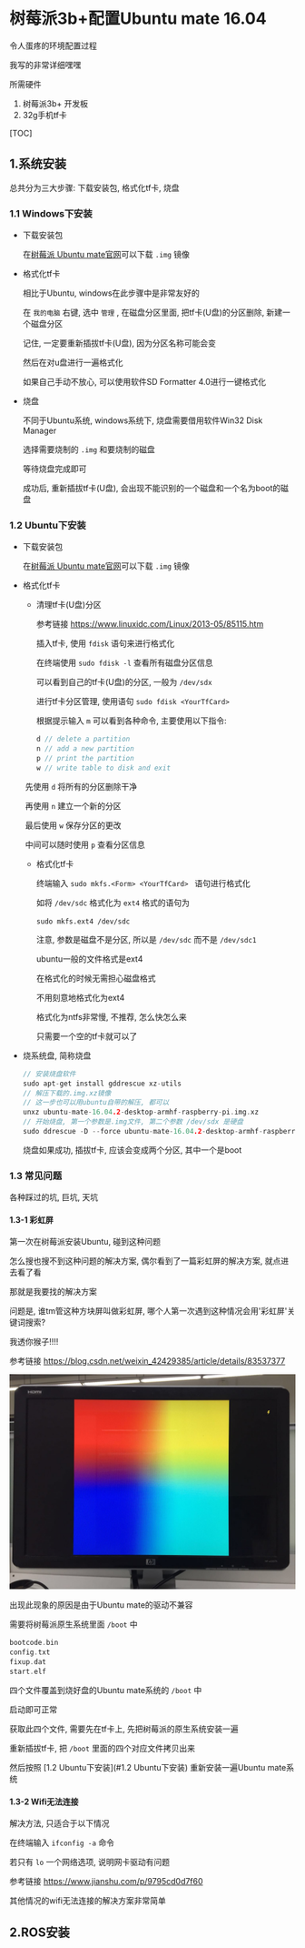 # 树莓派3b+配置Ubuntu mate 16.04

令人蛋疼的环境配置过程

我写的非常详细嘿嘿

所需硬件

1. 树莓派3b+ 开发板
2. 32g手机tf卡



[TOC]

## 1.系统安装

总共分为三大步骤: 下载安装包, 格式化tf卡, 烧盘

### 1.1 Windows下安装

- 下载安装包

  在[树莓派 Ubuntu mate官网](https://ubuntu-mate.org/raspberry-pi/)可以下载 `.img` 镜像

- 格式化tf卡

  相比于Ubuntu, windows在此步骤中是非常友好的

  在 `我的电脑` 右键, 选中 `管理` , 在磁盘分区里面, 把tf卡(U盘)的分区删除, 新建一个磁盘分区

  记住, 一定要重新插拔tf卡(U盘), 因为分区名称可能会变

  然后在对u盘进行一遍格式化

  如果自己手动不放心, 可以使用软件SD Formatter 4.0进行一键格式化

- 烧盘

  不同于Ubuntu系统, windows系统下, 烧盘需要借用软件Win32 Disk Manager

  选择需要烧制的 `.img` 和要烧制的磁盘

  等待烧盘完成即可

  成功后, 重新插拔tf卡(U盘), 会出现不能识别的一个磁盘和一个名为boot的磁盘

### 1.2 Ubuntu下安装

- 下载安装包

  在[树莓派 Ubuntu mate官网](https://ubuntu-mate.org/raspberry-pi/)可以下载 `.img` 镜像

- 格式化tf卡

  - 清理tf卡(U盘)分区

    参考链接 https://www.linuxidc.com/Linux/2013-05/85115.htm

    插入tf卡, 使用 `fdisk` 语句来进行格式化

    在终端使用 `sudo fdisk -l` 查看所有磁盘分区信息

    可以看到自己的tf卡(U盘)的分区, 一般为 `/dev/sdx`

    进行tf卡分区管理, 使用语句 `sudo fdisk <YourTfCard>`

    根据提示输入 `m` 可以看到各种命令, 主要使用以下指令:

    ```c++
    d // delete a partition
    n // add a new partition
    p // print the partition
    w // write table to disk and exit
    ```

  ​	先使用 `d` 将所有的分区删除干净

  ​	再使用 `n` 建立一个新的分区

  ​	最后使用 `w` 保存分区的更改

  ​	中间可以随时使用 `p` 查看分区信息

  - 格式化tf卡

    终端输入 `sudo mkfs.<Form> <YourTfCard> ` 语句进行格式化

    如将 `/dev/sdc` 格式化为 `ext4` 格式的语句为

    `sudo mkfs.ext4 /dev/sdc`

    注意, 参数是磁盘不是分区, 所以是 `/dev/sdc` 而不是 `/dev/sdc1`

    ubuntu一般的文件格式是ext4

    在格式化的时候无需担心磁盘格式

    不用刻意地格式化为ext4

    格式化为ntfs非常慢, 不推荐, 怎么快怎么来

    只需要一个空的tf卡就可以了

- 烧系统盘, 简称烧盘

  ```c++
  // 安装烧盘软件
  sudo apt-get install gddrescue xz-utils
  // 解压下载的.img.xz镜像
  // 这一步也可以用ubuntu自带的解压, 都可以
  unxz ubuntu-mate-16.04.2-desktop-armhf-raspberry-pi.img.xz
  // 开始烧盘, 第一个参数是.img文件, 第二个参数 /dev/sdx 是硬盘
  sudo ddrescue -D --force ubuntu-mate-16.04.2-desktop-armhf-raspberry-pi.img /dev/sdx
  ```

  烧盘如果成功, 插拔tf卡, 应该会变成两个分区, 其中一个是boot

### 1.3 常见问题

各种踩过的坑, 巨坑, 天坑

#### 1.3-1 彩虹屏

第一次在树莓派安装Ubuntu, 碰到这种问题

怎么搜也搜不到这种问题的解决方案, 偶尔看到了一篇彩虹屏的解决方案, 就点进去看了看

那就是我要找的解决方案

问题是, 谁tm管这种方块屏叫做彩虹屏, 哪个人第一次遇到这种情况会用'彩虹屏'关键词搜索?

我透你猴子!!!!

参考链接 https://blog.csdn.net/weixin_42429385/article/details/83537377

![他们所说的彩虹屏](pic/Raspberry/01.jpeg)

出现此现象的原因是由于Ubuntu mate的驱动不兼容

需要将树莓派原生系统里面 `/boot` 中

```cpp
bootcode.bin
config.txt
fixup.dat
start.elf
```

四个文件覆盖到烧好盘的Ubuntu mate系统的 `/boot` 中

启动即可正常

获取此四个文件, 需要先在tf卡上, 先把树莓派的原生系统安装一遍

重新插拔tf卡, 把 `/boot` 里面的四个对应文件拷贝出来

然后按照 [1.2 Ubuntu下安装](#1.2 Ubuntu下安装) 重新安装一遍Ubuntu mate系统

#### 1.3-2 Wifi无法连接

解决方法, 只适合于以下情况

在终端输入 `ifconfig -a` 命令

若只有 `lo` 一个网络选项, 说明网卡驱动有问题



参考链接 https://www.jianshu.com/p/9795cd0d7f60



其他情况的wifi无法连接的解决方案非常简单



## 2.ROS安装